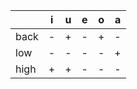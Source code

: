 |      | i | u | e | o | a |
|------|---|---|---|---|---|
| back | - | + | - | + | - |
| low  | - | - | - | - | + |
| high | + | + | - | - | - |
